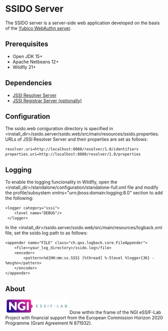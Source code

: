# SSIDO Server

The SSIDO server is a server-side web application developed on the basis of the [Yubico WebAuthn server](https://developers.yubico.com/java-webauthn-server/).

## Prerequisites
- Open JDK 15+
- Apache Netbeans 12+
- Wildfly 21+

## Dependencies
- [JSSI Resolver Server](https://github.com/UBICUA-JSSI/jssi.resolver)
- [JSSI Registrar Server (optionally)](https://github.com/UBICUA-JSSI/jssi.registrar)

## Configuration
The ssido.web coniguration directory is specified in <install_dir>/ssido.server/ssido.web/src/main/resources/ssido.properties.
URLs of JSSI Resolver Server and their properties are set as follows:
```
resolver.uri=http://localhost:8080/resolver/1.0/identifiers
properties.uri=http://localhost:8080/resolver/1.0/properties
```
## Logging
To enable the logging funcionality in Wildfly, open the <install_dir>/standalone/configuration/standalone-full.xml file and modify the
profile/subsystem xmlns="urn:jboss:domain:logging:8.0" section to add the following:
```
<logger category="sssi">
 	<level name="DEBUG"/>
 </logger>
```

In the <install_dir>/ssido.server/ssido.web/src/main/resources/logback.xml file, set the ssido.log path to as follows:
```
<appender name="FILE" class="ch.qos.logback.core.FileAppender">
    <file><your_log_directory>/ssido.log</file>
    <encoder>
        <pattern>%d{HH:mm:ss.SSS} [%thread] %-5level %logger{36} - %msg%n</pattern>
    </encoder>
</appender>
```
## About
![logo](https://github.com/UBICUA-JSSI/ssido.client/blob/main/logo-ngi-essiflab.png) Done within the frame of the NGI eSSIF-Lab Project with financial support from the European Commission Horizon 2020 Programme (Grant Agreement N 871932).



 






